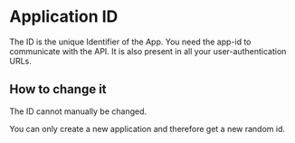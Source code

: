 # Application ID
 
The ID is the unique Identifier of the App.
You need the app-id to communicate with the API.
It is also present in all your user-authentication URLs.

## How to change it

The ID cannot manually be changed.

You can only create a new application and therefore get a new random id.